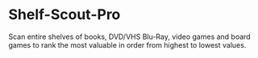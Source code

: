 # Shelf-Scout-Pro
Scan entire shelves of books, DVD/VHS Blu-Ray, video games and board games to rank the most valuable in order from highest to lowest values.
